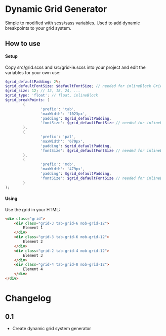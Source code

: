# Dynamic Grid Generator

Simple to modified with scss/sass variables. Used to add dynamic breakpoints to your grid system.

## How to use

#### Setup

Copy src/grid.scss and src/grid-ie.scss into your project and edit the variables for your own use: 
``` scss
$grid_defaultPadding: 2%;
$grid_defaultFontSize: $defaultFontSize; // needed for inlineBlock Grid
$grid_size: 12; // 12, 18, 24, ...
$grid_type: 'float'; // float, inlineBlock
$grid_breakPoints: (
        (
                'prefix': 'tab',
                'maxWidth': '1023px',
                'padding': $grid_defaultPadding,
                'fontSize': $grid_defaultFontSize // needed for inlineBlock Grid
        ),
        (
                'prefix': 'pal',
                'maxWidth': '679px',
                'padding': $grid_defaultPadding,
                'fontSize': $grid_defaultFontSize // needed for inlineBlock Grid
        ),
        (
                'prefix': 'mob',
                'maxWidth': '479px',
                'padding': $grid_defaultPadding,
                'fontSize': $grid_defaultFontSize // needed for inlineBlock Grid
        )
);
```

#### Using
Use the grid in your HTML:

``` html
<div class="grid">
    <div class="grid-3 tab-grid-6 mob-grid-12">
        Element 1
    </div>
    <div class="grid-3 tab-grid-6 mob-grid-12">
        Element 2
    </div>
    <div class="grid-2 tab-grid-4 mob-grid-12">
        Element 3
    </div>
    <div class="grid-4 tab-grid-8 mob-grid-12">
        Element 4
    </div>
</div>
```

# Changelog

## 0.1
 - Create dynamic grid system generator
